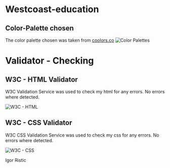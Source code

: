 # Westcoast-education

## Color-Palette chosen

The color palette chosen was taken from [coolors.co](https://coolors.co/palette/0d1821-344966-b4cded-f0f4ef)
![Color Palettes](./docs/color-palette.JPG)


# Validator - Checking

## W3C - HTML Validator

W3C Validation Service was used to check my html for any errors. No errors where detected.

![W3C - HTML](./docs/w3c-html.JPG)

## W3C - CSS Validator

W3C CSS Validation Service was used to check my css for any errors. No errors where detected.

![W3C - CSS](./docs/w3c-css.JPG)



Igor Ristic
